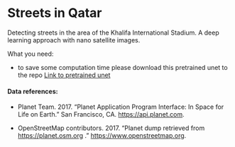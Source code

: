 # Streets in Qatar
Detecting streets in the area of the Khalifa International Stadium. A deep learning approach with nano satellite images.

What you need:
- to save some computation time please download this pretrained unet to the repo [Link to pretrained unet](https://uni-muenster.sciebo.de/s/jZA6jsmNFuzGmot)

#### Data references:
- Planet Team. 2017. “Planet Application Program Interface: In Space for Life on Earth.” San Francisco,
CA. https://api.planet.com.

- OpenStreetMap contributors. 2017. “Planet dump retrieved from https://planet.osm.org .” https://www.openstreetmap.org.
